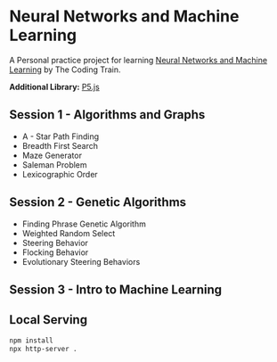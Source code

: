 # Neural Networks and Machine Learning

A Personal practice project for learning [Neural Networks and Machine Learning](https://www.youtube.com/user/shiffman/playlists?sort=dd&view=50&shelf_id=16) by The Coding Train.

**Additional Library:** [P5.js](https://p5js.org)


## Session 1 - Algorithms and Graphs

- A - Star Path Finding
- Breadth First Search
- Maze Generator
- Saleman Problem
- Lexicographic Order

## Session 2 - Genetic Algorithms
- Finding Phrase Genetic Algorithm
- Weighted Random Select
- Steering Behavior
- Flocking Behavior
- Evolutionary Steering Behaviors

## Session 3 - Intro to Machine Learning


## Local Serving
``` bash
npm install
npx http-server .
```

